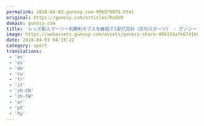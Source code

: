 ```yaml
---
permalink: 2018-04-03-gunosy.com-996979876.html
original: https://gunosy.com/articles/RuGV0
domain: gunosy.com
title: 'レッズ新人マーリー初勝利カブスを継投で1安打完封（日刊スポーツ） - グノシー'
image: https://webassets.gunosy.com/assets/gunosy-share-466154a7e6741b0dbc8895ceff97e34818892a0e7dbc05d641d2606f8820dd35.jpg
date: 2018-04-03 04:19:22
category: sport
translations: 
 - 'en'
 - 'es'
 - 'de'
 - 'ru'
 - 'fr'
 - 'it'
 - 'zh-CN'
 - 'zh-TW'
 - 'ar'
 - 'pt'
 - 'hy'
---
```


